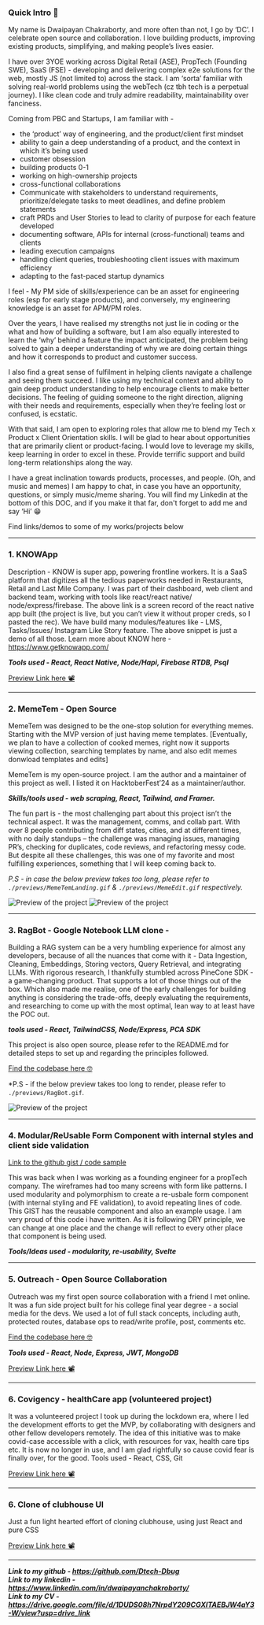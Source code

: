 ### Quick Intro 👋

My name is Dwaipayan Chakraborty, and more often than not, I go by ‘DC’. 
I celebrate open source and collaboration.
I love building products, improving existing products, simplifying, and making people’s lives easier. 

I have over 3YOE working across Digital Retail (ASE), PropTech (Founding SWE), SaaS (FSE) - developing and delivering complex e2e solutions for the web, mostly JS (not limited to) across the stack. I am ‘sorta’ familiar with solving real-world problems using the webTech (cz tbh tech is a perpetual journey). I like clean code and truly admire readability, maintainability over fanciness.

Coming from PBC and Startups, I am familiar with - 
- the ‘product’ way of engineering, and the product/client first mindset
- ability to gain a deep understanding of a product, and the context in which it’s being used
- customer obsession
- building products 0-1
- working on high-ownership projects
- cross-functional collaborations
- Communicate with stakeholders to understand requirements, prioritize/delegate tasks to meet deadlines, and define problem statements
- craft PRDs and User Stories to lead to clarity of purpose for each feature developed
- documenting software, APIs for internal (cross-functional) teams and clients
- leading execution campaigns
- handling client queries, troubleshooting client issues with maximum efficiency
- adapting to the fast-paced startup dynamics 

I feel - My PM side of skills/experience can be an asset for engineering roles (esp for early stage products), and conversely, my engineering knowledge is an asset for APM/PM roles.

Over the years, I have realised my strengths not just lie in coding or the what and how of building a software, but I am also equally interested to learn the ‘why’ behind a feature the impact anticipated, the problem being solved to gain a deeper understanding of why we are doing certain things and how it corresponds to product and customer success. 

I also find a great sense of fulfilment in helping clients navigate a challenge and seeing them succeed. I like using my technical context and ability to gain deep product understanding to help encourage clients to make better decisions. The feeling of guiding someone to the right direction, aligning with their needs and requirements, especially when they’re feeling lost or confused, is ecstatic.

With that said, I am open to exploring roles that allow me to blend my Tech x Product x Client Orientation skills. I will be glad to hear about opportunities that are primarily client or product-facing. I would love to leverage my skills, keep learning in order to excel in these. Provide terrific support and build long-term relationships along the way.

I have a great inclination towards products, processes, and people. (Oh, and music and memes)
I am happy to chat, in case you have an opportunity, questions, or simply music/meme sharing. 
You will find my Linkedin at the bottom of this DOC, and if you make it that far, don't forget to add me and say ‘Hi’ 😁



Find links/demos to some of my works/projects below

<hr/>


### 1. KNOWApp

Description - KNOW is super app, powering frontline workers. It is a SaaS platform that digitizes all the tedious paperworks needed in Restaurants, Retail and Last Mile Company. 
I was part of their dashboard, web client and backend team, working with tools like react/react native/ node/express/firebase. 
The above link is a screen record of the react native app built (the project is live, but you can’t view it without proper creds, so I pasted the rec). 
We have build many modules/features like - LMS, Tasks/Issues/ Instagram Like Story feature. The above snippet is just a demo of all those. 
Learn more about KNOW here - https://www.getknowapp.com/ 

***Tools used - React, React Native, Node/Hapi, Firebase RTDB, Psql***

[Preview Link here 📽](https://www.canva.com/design/DAGmx9OhKsI/-M9Yh86_36OtgWAUW4LxCA/watch?utm_content=DAGmx9OhKsI&utm_campaign=designshare&utm_medium=link2&utm_source=uniquelinks&utlId=hf79526c1d2)

<hr/>




### 2. MemeTem - Open Source

MemeTem was designed to be the one-stop solution for everything memes. Starting with the MVP version of just having meme templates. [Eventually, we plan to have a collection of cooked memes, right now it supports viewing collection, searching templates by name, and also edit memes donwload templates and edits]

MemeTem is my open-source project. I am the author and a maintainer of this project as well. I listed it on HacktoberFest’24 as a maintainer/author.

***Skills/tools used - web scraping, React, Tailwind, and Framer.***

The fun part is - the most challenging part about this project isn’t the technical aspect. It was the management, comms, and collab part. With over 8 people contributing from diff states, cities, and at different times, with no daily standups –  the challenge was managing issues, managing PR’s, checking for duplicates, code reviews, and refactoring messy code. But despite all these challenges, this was one of my favorite and most fulfilling experiences, something that I will keep coming back to.


*P.S - in case the below preview takes too long, please refer to `./previews/MemeTemLanding.gif` & `./previews/MemeEdit.gif` respectively.*

![Preview of the project](./previews/MemeTemLandnig.gif)
![Preview of the project](./previews/MemeEdit.gif)

<hr/>

### 3. RagBot - Google Notebook LLM clone - 
Building a RAG system can be a very humbling experience for almost any developers, because of all the nuances that come with it - Data Ingestion, Cleaning, Embeddings, Storing vectors, Query Retrieval, and integrating LLMs. 
With rigorous research, I thankfully stumbled across PineCone SDK - a game-changing product. That supports a lot of those things out of the box. 
Which also made me realise, one of the early challenges for building anything is considering the trade-offs, deeply evaluating the requirements, and researching to come up with the most optimal, lean way to at least have the POC out. 

***tools used - React, TailwindCSS, Node/Express, PCA SDK***

This project is also open source, please refer to the README.md for detailed steps to set up and regarding the principles followed.

[Find the codebase here 🤓](https://github.com/Dtech-Dbug/ragbot)

*P.S - if the below preview takes too long to render, please refer to `./previews/RagBot.gif`.

![Preview of the project](./previews/RagBot.gif)
<hr/>



### 4. Modular/ReUsable Form Component with internal styles and client side validation 

[Link to the github gist /  code sample](https://gist.github.com/Dtech-Dbug/008de2a9d11e09fd9da494678d981415)

This was back when I was working as a founding engineer for a propTech company. The wireframes had too many screens with form like patterns. I used modularity and polymorphism to create a re-usbale form component (with internal styling and FE validation), to avoid repeating lines of code. 
This GIST has the reusable component and also an example usage. I am very proud of this code i have written. As it is following DRY principle, we can change at one place and the change will reflect to every other place that component is being used. 

***Tools/Ideas used - modularity, re-usability, Svelte***
<hr/>


### 5. Outreach - Open Source Collaboration
Outreach was my first open source collaboration with a friend I met online. It was a fun side project built for his college final year degree - a social media for the devs. We used a lot of full stack concepts, including auth, protected routes, database ops to read/write profile, post, comments etc. 

[Find the codebase here 🤓](https://github.com/Dtech-Dbug/Outreach)

***Tools used - React, Node, Express, JWT, MongoDB***

[Preview Link here 📽](https://github.com/Dtech-Dbug/Outreach/blob/Dtech-Dbug/raw/Outreach-demo.gif)

<hr/>





### 6. Covigency - healthCare app (volunteered project) 
It was a volunteered project I took up during the lockdown era, where I led the development efforts to get the MVP, by collaborating with designers and other fellow developers remotely. The idea of this initiative was to make covid-case accessible with a click, with resources for vax, health care tips etc. 
It is now no longer in use, and I am glad rightfully so cause covid fear is finally over, for the good. 
Tools used - React, CSS, Git

[Preview Link here 📽](https://media.licdn.com/dms/image/v2/C5622AQFp94PskU2f2g/feedshare-shrink_800/feedshare-shrink_800/0/1623938294932?e=1747872000&v=beta&t=UjK0xSDHtfXnSswA1-mCQHztKpMlHoxT3Y6fTwsTGyA)

<hr/>





### 6. Clone of clubhouse UI
Just a fun light hearted effort of cloning clubhouse, using just React and pure CSS

[Preview Link here 📽](https://media.licdn.com/dms/image/v2/C5622AQHVK53qsVUPGA/feedshare-shrink_800/feedshare-shrink_800/0/1624342612302?e=1747872000&v=beta&t=_N4NLEM82Ukg0glS1O16Rte_Fn3kj1kBZzkKrFgWgzo)

<hr/>






***Link to my github - https://github.com/Dtech-Dbug*** 
<br/>
***Link to my linkedin - https://www.linkedin.com/in/dwaipayanchakroborty/***
<br/>
***Link to my CV - https://drive.google.com/file/d/1DUDS08h7NrpdY209CGXITAEBJW4aY3-W/view?usp=drive_link***
